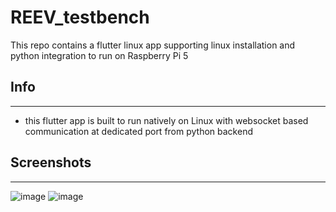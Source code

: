 # REEV_testbench
This repo contains a flutter linux app supporting linux installation and python integration to run on Raspberry Pi 5

## Info
---
- this flutter app is built to run natively on Linux with websocket based communication at dedicated port from python backend

## Screenshots
---
![image](https://github.com/user-attachments/assets/f0f7766c-f318-4838-8f7a-1a292396da99)
![image](https://github.com/user-attachments/assets/4be850b1-27f8-443a-a5cc-90f9951b10a3)

